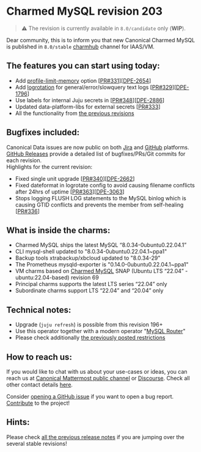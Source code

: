 # Charmed MySQL revision 203
> :warning: The revision is currently available in `8.0/candidate` only (**WIP**).
<!-- <sub>January 3, 2024</sub> -->

Dear community, this is to inform you that new Canonical Charmed MySQL is published in `8.0/stable` [charmhub](https://charmhub.io/mysql?channel=8.0/stable) channel for IAAS/VM.

## The features you can start using today:

* Add [profile-limit-memory](https://charmhub.io/mysql/configure?channel=8.0/edge#profile-limit-memory) option [[PR#331](https://github.com/canonical/mysql-operator/pull/331)][[DPE-2654](https://warthogs.atlassian.net/browse/DPE-2654)]
* Add [logrotation](https://charmhub.io/mysql/docs/e-logs?channel=8.0/edge) for general/error/slowquery text logs [[PR#329](https://github.com/canonical/mysql-operator/pull/329)][[DPE-1796](https://warthogs.atlassian.net/browse/DPE-1796)]
* Use labels for internal Juju secrets in [[PR#348](https://github.com/canonical/mysql-operator/pull/348)][[DPE-2886](https://warthogs.atlassian.net/browse/DPE-2886)]
* Updated data-platform-libs for external secrets [[PR#333](https://github.com/canonical/mysql-operator/pull/333)]
* All the functionality from [the previous revisions](/t/11881)

## Bugfixes included:

Canonical Data issues are now public on both [Jira](https://warthogs.atlassian.net/jira/software/c/projects/DPE/issues/) and [GitHub](https://github.com/canonical/mysql-operator/issues) platforms.<br/>[GitHub Releases](https://github.com/canonical/mysql-operator/releases) provide a detailed list of bugfixes/PRs/Git commits for each revision.<br/>Highlights for the current revision:

* Fixed single unit upgrade [[PR#340](https://github.com/canonical/mysql-operator/pull/340)][[DPE-2662](https://warthogs.atlassian.net/browse/DPE-2662)]
* Fixed dateformat in logrotate config to avoid causing filename conflicts after 24hrs of uptime [[PR#363](https://github.com/canonical/mysql-operator/pull/363)][[DPE-3063](https://warthogs.atlassian.net/browse/DPE-3063)]
* Stops logging FLUSH LOG statements to the MySQL binlog which is causing GTID conflicts and prevents the member from self-healing [[PR#336](https://github.com/canonical/mysql-operator/pull/336)]

## What is inside the charms:

* Charmed MySQL ships the latest MySQL “8.0.34-0ubuntu0.22.04.1”
* CLI mysql-shell updated to "8.0.34-0ubuntu0.22.04.1~ppa1"
* Backup tools xtrabackup/xbcloud  updated to "8.0.34-29"
* The Prometheus mysqld-exporter is "0.14.0-0ubuntu0.22.04.1~ppa1"
* VM charms based on [Charmed MySQL](https://snapcraft.io/charmed-mysql) SNAP (Ubuntu LTS “22.04” - ubuntu:22.04-based) revision 69
* Principal charms supports the latest LTS series “22.04” only
* Subordinate charms support LTS “22.04” and “20.04” only

## Technical notes:

* Upgrade (`juju refresh`) is possible from this revision 196+
* Use this operator together with a modern operator "[MySQL Router](https://charmhub.io/mysql-router?channel=dpe/beta)"
* Please check additionally [the previously posted restrictions](/t/11881)

## How to reach us:

If you would like to chat with us about your use-cases or ideas, you can reach us at [Canonical Mattermost public channel](https://chat.charmhub.io/charmhub/channels/data-platform) or [Discourse](https://discourse.charmhub.io/). Check all other contact details [here](/t/11867).

Consider [opening a GitHub issue](https://github.com/canonical/mysql-operator/issues) if you want to open a bug report.<br/>[Contribute](https://github.com/canonical/mysql-operator/blob/main/CONTRIBUTING.md) to the project!

## Hints:

Please check [all the previous release notes](/t/11881) if you are jumping over the several stable revisions!